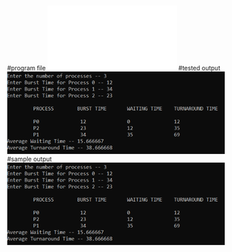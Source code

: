 #program file
![program file](sjf_22'552.c)
#tested output
![tested output](testedoutput.png)
#sample output
![sample output](sampleoutput.png)

